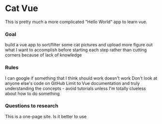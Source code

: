# Cat Vue
This is pretty much a more complicated "Hello World" app to learn vue.

### Goal
build a vue app to sort/filter some cat pictures and upload more
figure out what I want to accomplish before starting each step rather than cutting corners because of lack of knowledge

### Rules
I can google if something that I think should work doesn't work
Don't look at anyone else's code on GitHub
Limit to Vue documentation and truly understanding the concepts - avoid tutorials unless I'm totally clueless about how to do something


### Questions to research
This is a one-page site. Is it better to use <template> for the innards and have bare bones index.html? 
If so, find out why.


### Phases
1. create HTML page with cat photos and filters (filters don't work)
2. add VueJS
3. Replace HTML elements with Vue directives
4. get the filters to work
5. Add a form to add more data to the page
6. Learn to create Vue filters (needed slugify and unique array items)
7. Learn how to hook up Firebase storage to the app
8. Attempt to upload actual images to Firebase
9. Replace my own data object with jquery ajax consuming an api 
